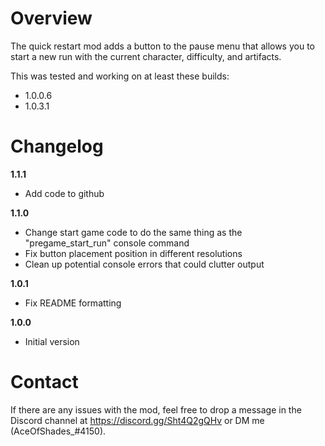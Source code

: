 # Overview
The quick restart mod adds a button to the pause menu that allows you to start a new run with the current character, difficulty, and artifacts.

This was tested and working on at least these builds:

* 1.0.0.6
* 1.0.3.1

# Changelog

**1.1.1**

* Add code to github

**1.1.0**

* Change start game code to do the same thing as the "pregame_start_run" console command
* Fix button placement position in different resolutions
* Clean up potential console errors that could clutter output

**1.0.1**

* Fix README formatting

**1.0.0**

* Initial version

# Contact
If there are any issues with the mod, feel free to drop a message in the Discord channel at https://discord.gg/Sht4Q2gQHv or DM me (AceOfShades_#4150).
